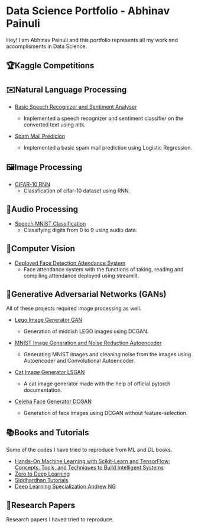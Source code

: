 # Data Science Portfolio - Abhinav Painuli

Hey! I am Abhinav Painuli and this portfolio represents all my work and accomplisments in Data Science.


## 🏆Kaggle Competitions


## ✉️Natural Language Processing

- [Basic Speech Recognizer and Sentiment Analyser](https://github.com/wannasleepforlong/Basic-Speech-Recognizer-and-Sentiment-Analyser)
  - Implemented a speech recognizer and sentiment classifier on the converted text using nltk.
    
- [Spam Mail Predicion](https://github.com/wannasleepforlong/ML-Practise-Projects/blob/main/Spam%20mail%20prediction%5BLoR%5D.ipynb)
  - Implemented a basic spam mail prediction using Logistic Regression.


## 🖼️Image Processing

- [CIFAR-10 RNN](https://github.com/wannasleepforlong/ML-Practise-Projects/blob/main/CIFAR-10%5BRNN%5D.ipynb)
  - Classfication of cifar-10 dataset using RNN.


## 🎵Audio Processing

- [Speech MNIST Classification](https://github.com/wannasleepforlong/Speech-MNIST-Classification-2nd-Sem)
  - Classifying digits from 0 to 9 using audio data.


## 👀Computer Vision

- [Deployed Face Detection Attendance System](https://github.com/wannasleepforlong/Deployed-Face-Detection-Attendance-System)
  - Face attendance system with the functions of taking, reading and compiling attendance deployed using streamlit.


## 🎨Generative Adversarial Networks (GANs)

All of these projects required image processing as well.

- [Lego Image Generator GAN](https://github.com/wannasleepforlong/Lego-Image-Generator-GAN-2nd-Sem)
  - Generation of middish LEGO images using DCGAN.

- [MNIST Image Generation and Noise Reduction Autoencoder](https://github.com/wannasleepforlong/MNIST-Image-Generation-and-Noise-Reduction-Autoencoder-2nd-Sem)
  - Generating MNIST images and cleaning noise from the images using Autoencoder and Convolutional Autoencoder.

- [Cat Image Generator LSGAN](https://github.com/wannasleepforlong/Cat-Image-Generator-LSGAN)
  - A cat image generator made with the help of official pytorch documentation.

- [Celeba Face Generator DCGAN](https://github.com/wannasleepforlong/Celeba-Face-Generator-DCGAN)
  - Generation of face images using DCGAN without feature-selection.


## 📚Books and Tutorials

Some of the codes I have tried to reproduce from ML and DL books.

- [Hands-On Machine Learning with Scikit-Learn and TensorFlow: Concepts, Tools, and Techniques to Build Intelligent Systems](https://github.com/wannasleepforlong/ML-Practise-Projects)
- [Zero to Deep Learning](https://github.com/wannasleepforlong/ML-Practise-Projects)
- [Siddhardhan Tutorials](https://github.com/wannasleepforlong/ML-Practise-Projects)
- [Deep Learning Specialization Andrew NG](https://github.com/wannasleepforlong/Andrew-NG-Deep-Learning)


## 📄Research Papers

Research papers I haved tried to reproduce.

